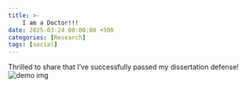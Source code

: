 ```yaml
---
title: >-
    I am a Doctor!!!
date: 2025-03-24 00:00:00 +500
categories: [Research]
tags: [social]
---
```


Thrilled to share that I’ve successfully passed my dissertation defense!
![demo img](https://miro.medium.com/v2/resize:fit:1340/format:webp/1*2oePttcr5yRuccBHZC4gUg.jpeg)
